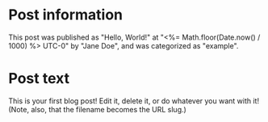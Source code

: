 # Post information

This post was published as "Hello, World!" at "<%= Math.floor(Date.now() / 1000) %> UTC-0" by "Jane Doe", and was categorized as "example".

# Post text

This is your first blog post! Edit it, delete it, or do whatever you want with it! (Note, also, that the filename becomes the URL slug.)
